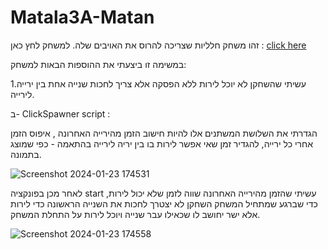 # Matala3A-Matan

זהו משחק חלליות שצריכה להרוס את האויבים שלה. למשחק לחץ כאן : [click here](https://m-h-a.itch.io/ex3-a-matan)


במשימה זו ביצעתי את ההוספות הבאות למשחק:

1.עשיתי שהשחקן לא יוכל לירות ללא הפסקה אלא צריך לחכות שנייה אחת בין ירייה לירייה.
 
   ב- ClickSpawner script :

   הגדרתי את השלושת המשתנים אלו להיות חישוב הזמן מהירייה האחרונה , איפוס הזמן אחרי כל ירייה, להגדיר זמן שאי אפשר לירות בו בין יריה לירייה בהתאמה - כפי שמוצג בתמונה.

   ![Screenshot 2024-01-23 174531](https://github.com/MHA-FinalProject/Matala3A-Matan/assets/118104946/923f5b3e-a2f0-49b6-ab3c-c8988454c7eb)

לאחר מכן בפונקציה start עשיתי שהזמן מהירייה האחרונה שווה לזמן שלא יכול לירות, כדי שברגע שמתחיל המשחק השחקן לא יצטרך לחכות את השנייה הראשונה כדי לירות אלא ישר יחושב לו שכאילו עבר שנייה ויוכל לירות על התחלת המשחק.

![Screenshot 2024-01-23 174558](https://github.com/MHA-FinalProject/Matala3A-Matan/assets/118104946/42903359-16ae-42f6-8201-c5ac25e049dd)


